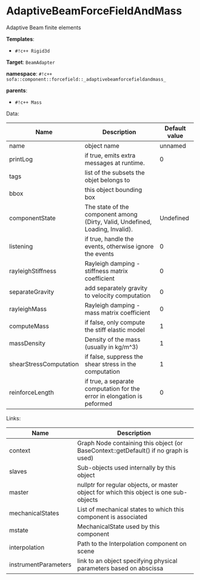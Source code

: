 # AdaptiveBeamForceFieldAndMass

Adaptive Beam finite elements


__Templates__:

- `#!c++ Rigid3d`

__Target__: `BeamAdapter`

__namespace__: `#!c++ sofa::component::forcefield::_adaptivebeamforcefieldandmass_`

__parents__: 

- `#!c++ Mass`

Data: 

<table>
<thead>
    <tr>
        <th>Name</th>
        <th>Description</th>
        <th>Default value</th>
    </tr>
</thead>
<tbody>
	<tr>
		<td>name</td>
		<td>
object name
</td>
		<td>unnamed</td>
	</tr>
	<tr>
		<td>printLog</td>
		<td>
if true, emits extra messages at runtime.
</td>
		<td>0</td>
	</tr>
	<tr>
		<td>tags</td>
		<td>
list of the subsets the objet belongs to
</td>
		<td></td>
	</tr>
	<tr>
		<td>bbox</td>
		<td>
this object bounding box
</td>
		<td></td>
	</tr>
	<tr>
		<td>componentState</td>
		<td>
The state of the component among (Dirty, Valid, Undefined, Loading, Invalid).
</td>
		<td>Undefined</td>
	</tr>
	<tr>
		<td>listening</td>
		<td>
if true, handle the events, otherwise ignore the events
</td>
		<td>0</td>
	</tr>
	<tr>
		<td>rayleighStiffness</td>
		<td>
Rayleigh damping - stiffness matrix coefficient
</td>
		<td>0</td>
	</tr>
	<tr>
		<td>separateGravity</td>
		<td>
add separately gravity to velocity computation
</td>
		<td>0</td>
	</tr>
	<tr>
		<td>rayleighMass</td>
		<td>
Rayleigh damping - mass matrix coefficient
</td>
		<td>0</td>
	</tr>
	<tr>
		<td>computeMass</td>
		<td>
if false, only compute the stiff elastic model
</td>
		<td>1</td>
	</tr>
	<tr>
		<td>massDensity</td>
		<td>
Density of the mass (usually in kg/m^3)
</td>
		<td>1</td>
	</tr>
	<tr>
		<td>shearStressComputation</td>
		<td>
if false, suppress the shear stress in the computation
</td>
		<td>1</td>
	</tr>
	<tr>
		<td>reinforceLength</td>
		<td>
if true, a separate computation for the error in elongation is peformed
</td>
		<td>0</td>
	</tr>

</tbody>
</table>

Links: 

| Name | Description |
| ---- | ----------- |
|context|Graph Node containing this object (or BaseContext::getDefault() if no graph is used)|
|slaves|Sub-objects used internally by this object|
|master|nullptr for regular objects, or master object for which this object is one sub-objects|
|mechanicalStates|List of mechanical states to which this component is associated|
|mstate|MechanicalState used by this component|
|interpolation|Path to the Interpolation component on scene|
|instrumentParameters|link to an object specifying physical parameters based on abscissa|



